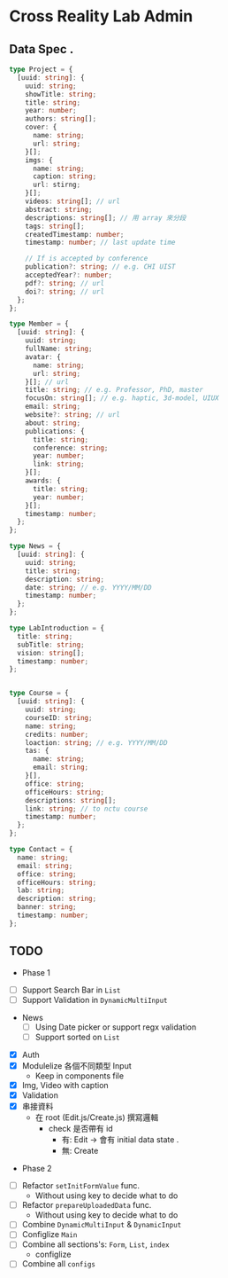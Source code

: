 # Cross Reality Lab Admin

## Data Spec .

```typescript
type Project = {
  [uuid: string]: {
    uuid: string;
    showTitle: string;
    title: string;
    year: number;
    authors: string[];
    cover: {
      name: string;
      url: string;
    }[];
    imgs: {
      name: string;
      caption: string;
      url: stirng;
    }[];
    videos: string[]; // url
    abstract: string;
    descriptions: string[]; // 用 array 來分段
    tags: string[];
    createdTimestamp: number;
    timestamp: number; // last update time

    // If is accepted by conference
    publication?: string; // e.g. CHI UIST
    acceptedYear?: number;
    pdf?: string; // url
    doi?: string; // url
  };
};

type Member = {
  [uuid: string]: {
    uuid: string;
    fullName: string;
    avatar: {
      name: string;
      url: string;
    }[]; // url
    title: string; // e.g. Professor, PhD, master
    focusOn: string[]; // e.g. haptic, 3d-model, UIUX
    email: string;
    website?: string; // url
    about: string;
    publications: {
      title: string;
      conference: string;
      year: number;
      link: string;
    }[];
    awards: {
      title: string;
      year: number;
    }[];
    timestamp: number;
  };
};

type News = {
  [uuid: string]: {
    uuid: string;
    title: string;
    description: string;
    date: string; // e.g. YYYY/MM/DD
    timestamp: number;
  };
};

type LabIntroduction = {
  title: string;
  subTitle: string;
  vision: string[];
  timestamp: number;
};


type Course = {
  [uuid: string]: {
    uuid: string;
    courseID: string;
    name: string;
    credits: number;
    loaction: string; // e.g. YYYY/MM/DD
    tas: {
      name: string;
      email: string;
    }[],
    office: string;
    officeHours: string;
    descriptions: string[];
    link: string; // to nctu course
    timestamp: number;
  };
};

type Contact = {
  name: string;
  email: string;
  office: string;
  officeHours: string;
  lab: string;
  description: string;
  banner: string;
  timestamp: number;
};
```

## TODO

* Phase 1
- [ ] Support Search Bar in `List`
- [ ] Support Validation in `DynamicMultiInput`
- News
  - [ ] Using Date picker or support regx validation
  - [ ] Support sorted on `List`
- [x] Auth 
- [x] Modulelize 各個不同類型 Input
  - Keep in components file
- [x] Img, Video with caption
- [x] Validation
- [x] 串接資料
  - 在 root (Edit.js/Create.js) 撰寫邏輯
    - check 是否帶有 id
      - 有: Edit -> 會有 initial data state .
      - 無: Create

* Phase 2 
- [ ] Refactor `setInitFormValue` func.
  - Without using key to decide what to do
- [ ] Refactor `prepareUploadedData` func.
  - Without using key to decide what to do
- [ ] Combine `DynamicMultiInput` & `DynamicInput`
- [ ] Configlize `Main` 
- [ ] Combine all sections's: `Form`, `List`, `index`
  - configlize
- [ ] Combine all `configs`
